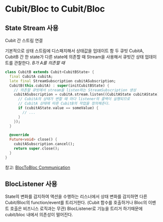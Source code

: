 # Cubit/Bloc to Cubit/Bloc

## State Stream 사용
Cubit 간 스트림 연결

기본적으로 상태 스트림에 디스패치해서 상태값을 업데이트 함 
두 큐빗 CubitA, CubitB 간 한 state가 다른 state에 의존할 때 Stream을 사용해서 큐빗간 상태 업데이트를 관찰한다.
*B가 A를 의존할 때*
```dart
class CubitB extends Cubit<CubitBState> {
  final CubitA cubitA;
  late final StreamSubscription cubitASubscription;
  CubitB(this.cubitA) : super(initCubitBState) {
    // 의존할 큐빗에서 stream을 listen하는 StreamSubscription 생성
    cubitASubscription = cubitA.stream.listen((CubitAState cubitAState) {
      // CubitA의 상태가 변할 때 마다 listener의 콜백이 실행되므로 
      // CubitA 상태에 따른 CubitB의 작업을 정의해준다.
      if (cubitAState.value == someValue) {
        // ...
      }
    });
  }
  
  @override
  Future<void> close() {
    cubitASubscription.cancel();
    return super.close();
  }
}
```

참고: [BlocToBloc Communication](https://bloclibrary.dev/architecture/#bloc-to-bloc-communication)

## BlocListener 사용
State의 변화를 감지하여 액션을 수행하는 리스너에서 상태 변화를 감지하면 다른 Cubit/Bloc의 function/event를 트리거한다. 
(Cubit 함수를 호출하거나 Bloc의 이벤트 호출은 비즈니스 로직과는 무관)
BlocListener로 기능을 트리거 하기때문에 cubit/bloc 내에서 의존성이 떨어진다.  